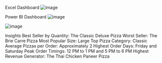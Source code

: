 Excel Dashboard
![image](https://github.com/user-attachments/assets/ecb57e05-1645-497b-a80e-7c57fc20ea13)


Power BI Dashboard
![image](https://github.com/anujasathiyaraj/pizza/assets/96020465/fa4d836d-7942-4666-9a0c-e1c36b0b9247)

![image](https://github.com/anujasathiyaraj/pizza/assets/96020465/4404c3ae-f7d5-4141-8298-b3c6a0381508)


Insights
Best Seller by Quantity: The Classic Deluxe Pizza
Worst Seller: The Brie Carre Pizza
Most Popular Size: Large
Top Pizza Category: Classic
Average Pizzas per Order: Approximately 2
Highest Order Days: Friday and Saturday
Peak Order Timings: 12 PM to 1 PM and 5 PM to 6 PM
Highest Revenue Generator: The Thai Chicken Paneer Pizza
